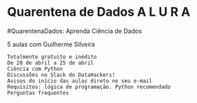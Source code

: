 # Quarentena de Dados A L U R A 

 #QuarentenaDados: Aprenda Ciência de Dados

5 aulas com Guilherme Silveira

    Totalmente gratuito e inédito
    De 20 de abril a 25 de abril
    Ciência com Python
    Discussões no Slack do DataHackers!
    Avisos do início das aulas direto no seu e-mail
    Requisitos: lógica de programação. Python recomendado
    Perguntas frequentes 
